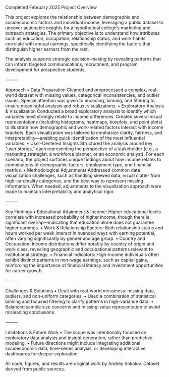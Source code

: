 Completed February 2025
Project Overview

This project explores the relationship between demographic and socioeconomic factors and individual income, leveraging a public dataset to uncover actionable insights for a hypothetical college’s marketing and outreach strategies. The primary objective is to understand how attributes such as education, occupation, relationship status, and work habits correlate with annual earnings, specifically identifying the factors that distinguish higher earners from the rest.

The analysis supports strategic decision-making by revealing patterns that can inform targeted communications, recruitment, and program development for prospective students.

⸻

Approach
	•	Data Preparation
Cleaned and preprocessed a complex, real-world dataset with missing values, categorical inconsistencies, and outlier issues. Special attention was given to encoding, binning, and filtering to ensure meaningful analysis and robust visualizations.
	•	Exploratory Analysis & Visualization
Conducted a broad exploratory analysis to identify which variables most strongly relate to income differences. Created several visual representations (including histograms, heatmaps, boxplots, and point plots) to illustrate how demographic and work-related factors interact with income brackets. Each visualization was tailored to emphasize clarity, fairness, and interpretability—enabling quick identification of the most influential variables.
	•	User-Centered Insights
Structured the analysis around key “user stories,” each representing the perspective of a stakeholder (e.g., a marketing strategist, a workforce planner, or an economic analyst). For each scenario, the project surfaces unique findings about how income relates to combinations of demographic factors, employment type, and financial metrics.
	•	Methodological Adjustments
Addressed common data visualization challenges, such as handling skewed data, visual clutter from high-cardinality categories, and the best way to represent missing information. When needed, adjustments to the visualization approach were made to maintain interpretability and analytical rigor.

⸻

Key Findings
	•	Educational Attainment & Income:
Higher educational levels correlate with increased probability of higher income, though there is significant overlap—indicating that education alone does not guarantee higher earnings.
	•	Work & Relationship Factors:
Both relationship status and hours worked per week interact in nuanced ways with earning potential, often varying significantly by gender and age group.
	•	Country and Occupation:
Income distributions differ notably by country of origin and work class, revealing geographic and occupational patterns relevant to institutional strategy.
	•	Financial Indicators:
High-income individuals often exhibit distinct patterns in non-wage earnings, such as capital gains, reinforcing the importance of financial literacy and investment opportunities for career growth.

⸻

Challenges & Solutions
	•	Dealt with real-world messiness: missing data, outliers, and non-uniform categories.
	•	Used a combination of statistical binning and focused filtering to clarify patterns in high-variance data.
	•	Balanced sample size concerns and missing-value representation to avoid misleading conclusions.

⸻

Limitations & Future Work
	•	The scope was intentionally focused on exploratory data analysis and insight generation, rather than predictive modeling.
	•	Future directions might include integrating additional socioeconomic data, time-series analysis, or developing interactive dashboards for deeper exploration.

All code, figures, and results are original work by Andrey Sokolov. Dataset derived from public sources.
